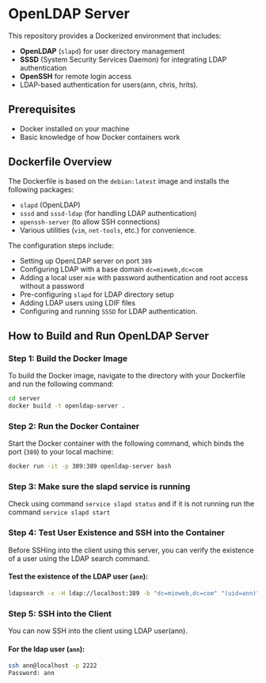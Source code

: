 # OpenLDAP Server

This repository provides a Dockerized environment that includes:
- **OpenLDAP** (`slapd`) for user directory management
- **SSSD** (System Security Services Daemon) for integrating LDAP authentication
- **OpenSSH** for remote login access
- LDAP-based authentication for users(ann, chris, hrits).

## Prerequisites

- Docker installed on your machine
- Basic knowledge of how Docker containers work

## Dockerfile Overview

The Dockerfile is based on the `debian:latest` image and installs the following packages:
- `slapd` (OpenLDAP)
- `sssd` and `sssd-ldap` (for handling LDAP authentication)
- `openssh-server` (to allow SSH connections)
- Various utilities (`vim`, `net-tools`, etc.) for convenience.

The configuration steps include:
- Setting up OpenLDAP server on port `389`
- Configuring LDAP with a base domain `dc=mieweb,dc=com`
- Adding a local user `mie` with password authentication and root access without a password
- Pre-configuring `slapd` for LDAP directory setup
- Adding LDAP users using LDIF files
- Configuring and running `SSSD` for LDAP authentication.

## How to Build and Run OpenLDAP Server

### Step 1: Build the Docker Image

To build the Docker image, navigate to the directory with your Dockerfile and run the following command:

```bash
cd server
docker build -t openldap-server .
```

### Step 2: Run the Docker Container

Start the Docker container with the following command, which binds the port (`389`) to your local machine:

```bash
docker run -it -p 389:389 openldap-server bash
```

### Step 3: Make sure the slapd service is running

Check using command `service slapd status` and if it is not running run the command `service slapd start`

### Step 4: Test User Existence and SSH into the Container

Before SSHing into the client using this server, you can verify the existence of a user using the LDAP search command.

#### Test the existence of the LDAP user (`ann`):

```bash
ldapsearch -x -H ldap://localhost:389 -b "dc=mieweb,dc=com" "(uid=ann)"
```

### Step 5: SSH into the Client

You can now SSH into the client using LDAP user(ann).

#### For the ldap user (`ann`):

```bash
ssh ann@localhost -p 2222
Password: ann
```

